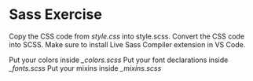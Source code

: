 # Sass Exercise

Copy the CSS code from *style.css* into style.scss. Convert the CSS code into SCSS. Make sure to install Live Sass Compiler extension in VS Code.

Put your colors inside *_colors.scss*
Put your font declarations inside *_fonts.scss*
Put your mixins inside *_mixins.scss*
